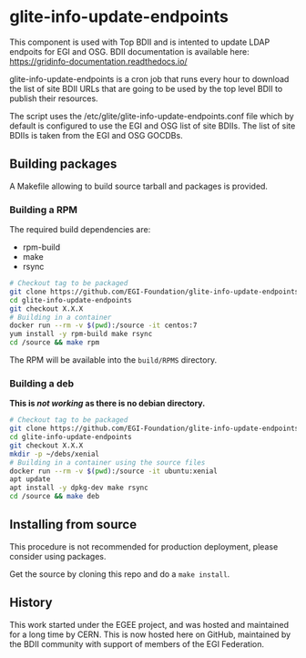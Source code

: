 # glite-info-update-endpoints

This component is used with Top BDII and is intented to update LDAP endpoits for EGI and OSG.
BDII documentation is available here: https://gridinfo-documentation.readthedocs.io/

glite-info-update-endpoints is a cron job that runs every hour to download
the list of site BDII URLs that are going to be used by the top level
BDII to publish their resources.

The script uses the /etc/glite/glite-info-update-endpoints.conf file which
by default is configured to use the EGI and OSG list of site BDIIs.
The list of site BDIIs is taken from the EGI and OSG GOCDBs.

## Building packages

A Makefile allowing to build source tarball and packages is provided.

### Building a RPM

The required build dependencies are:

- rpm-build
- make
- rsync

```sh
# Checkout tag to be packaged
git clone https://github.com/EGI-Foundation/glite-info-update-endpoints.git
cd glite-info-update-endpoints
git checkout X.X.X
# Building in a container
docker run --rm -v $(pwd):/source -it centos:7
yum install -y rpm-build make rsync
cd /source && make rpm
```

The RPM will be available into the `build/RPMS` directory.

### Building a deb

**This is _not working_ as there is no debian directory.**

```sh
# Checkout tag to be packaged
git clone https://github.com/EGI-Foundation/glite-info-update-endpoints.git
cd glite-info-update-endpoints
git checkout X.X.X
mkdir -p ~/debs/xenial
# Building in a container using the source files
docker run --rm -v $(pwd):/source -it ubuntu:xenial
apt update
apt install -y dpkg-dev make rsync
cd /source && make deb
```

## Installing from source

This procedure is not recommended for production deployment, please consider using packages.

Get the source by cloning this repo and do a `make install`.

## History

This work started under the EGEE project, and was hosted and maintained for a long time by CERN.
This is now hosted here on GitHub, maintained by the BDII community with support of members of the EGI Federation.
